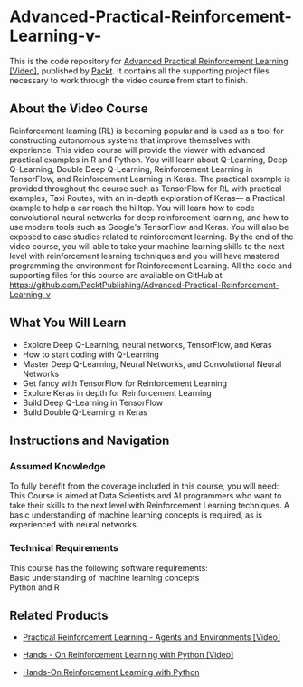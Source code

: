 # Advanced-Practical-Reinforcement-Learning-v-
This is the code repository for [Advanced Practical Reinforcement Learning [Video]](https://www.packtpub.com/web-development/mastering-selenium-webdriver-3x-test-automation-video?utm_source=github&utm_medium=repository&utm_campaign=9781789535518), published by [Packt](https://www.packtpub.com/?utm_source=github). It contains all the supporting project files necessary to work through the video course from start to finish.
## About the Video Course
Reinforcement learning (RL) is becoming popular and is used as a tool for constructing autonomous systems that improve themselves with experience. This video course will provide the viewer with advanced practical examples in R and Python. You will learn about Q-Learning, Deep Q-Learning, Double Deep Q-Learning, Reinforcement Learning in TensorFlow, and Reinforcement Learning in Keras. The practical example is provided throughout the course such as TensorFlow for RL with practical examples, Taxi Routes, with an in-depth exploration of Keras— a Practical example to help a car reach the hilltop.
You will learn how to code convolutional neural networks for deep reinforcement learning, and how to use modern tools such as Google's TensorFlow and Keras. You will also be exposed to case studies related to reinforcement learning. By the end of the video course, you will able to take your machine learning skills to the next level with reinforcement learning techniques and you will have mastered programming the environment for Reinforcement Learning.
All the code and supporting files for this course are available on GitHub at https://github.com/PacktPublishing/Advanced-Practical-Reinforcement-Learning-v

<H2>What You Will Learn</H2>
<DIV class=book-info-will-learn-text>
<UL>
<LI>Explore Deep Q-Learning, neural networks, TensorFlow, and Keras 
<LI>How to start coding with Q-Learning
<LI>Master Deep Q-Learning, Neural Networks, and Convolutional Neural Networks 
<LI>Get fancy with TensorFlow for Reinforcement Learning 
<LI>Explore Keras in depth for Reinforcement Learning 
<LI>Build Deep Q-Learning in TensorFlow 
<LI>Build Double Q-Learning in Keras</LI></UL></DIV>

## Instructions and Navigation
### Assumed Knowledge
To fully benefit from the coverage included in this course, you will need:<br/>
This Course is aimed at Data Scientists and AI programmers who want to take their skills to the next level with Reinforcement Learning techniques. A basic understanding of machine learning concepts is required, as is experienced with neural networks.
### Technical Requirements
This course has the following software requirements:<br/>
Basic understanding of machine learning concepts<br/>
Python and R

## Related Products
* [Practical Reinforcement Learning - Agents and Environments [Video]](https://www.packtpub.com/big-data-and-business-intelligence/practical-reinforcement-learning-agents-and-environments-video)

* [Hands - On Reinforcement Learning with Python [Video]](https://www.packtpub.com/big-data-and-business-intelligence/hands-reinforcement-learning-python-video)

* [Hands-On Reinforcement Learning with Python](https://www.packtpub.com/big-data-and-business-intelligence/hands-reinforcement-learning-python)

